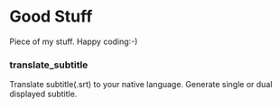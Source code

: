 
# Good Stuff

Piece of my stuff. Happy coding:-)

### translate_subtitle
Translate subtitle(.srt) to your native language. Generate single or dual displayed subtitle.
